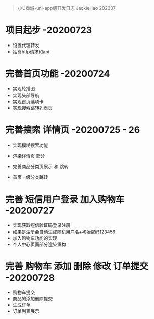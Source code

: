 > 小U商城-uni-app版开发日志
> JackieHao 202007

# 项目起步 -20200723
* 设置代理转发
* 抽离http请求和api

# 完善首页功能 -20200724
* 实现轮播图
* 实现头部导航
* 实现首页选项卡
* 实现搜索跳转列表页

# 完善搜索 详情页 -20200725 - 26
* 实现模糊搜索功能
* 渲染详情页 部分

* 完善商品分类页展示 和 跳转
* 首页一级分类跳转

# 完善 短信用户登录 加入购物车 -20200727
* 实现获取短信验证码登录注册
* 如果是注册会自动生成随机用户名+初始密码123456
* 加入购物车功能的实现
* 个人中心页面部分渲染重构

# 完善 购物车 添加 删除 修改 订单提交 -20200728
* 购物车提交
* 商品的添加删除提交
* 生成订单
* 订单列表展示